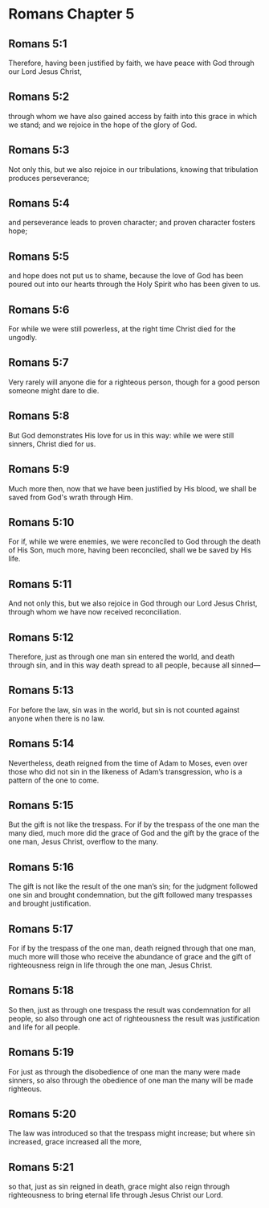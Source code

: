 # Romans Chapter 5

## Romans 5:1
Therefore, having been justified by faith, we have peace with God through our Lord Jesus Christ,

## Romans 5:2
through whom we have also gained access by faith into this grace in which we stand; and we rejoice in the hope of the glory of God.

## Romans 5:3
Not only this, but we also rejoice in our tribulations, knowing that tribulation produces perseverance;

## Romans 5:4
and perseverance leads to proven character; and proven character fosters hope;

## Romans 5:5
and hope does not put us to shame, because the love of God has been poured out into our hearts through the Holy Spirit who has been given to us.

## Romans 5:6
For while we were still powerless, at the right time Christ died for the ungodly.

## Romans 5:7
Very rarely will anyone die for a righteous person, though for a good person someone might dare to die.

## Romans 5:8
But God demonstrates His love for us in this way: while we were still sinners, Christ died for us.

## Romans 5:9
Much more then, now that we have been justified by His blood, we shall be saved from God's wrath through Him.

## Romans 5:10
For if, while we were enemies, we were reconciled to God through the death of His Son, much more, having been reconciled, shall we be saved by His life.

## Romans 5:11
And not only this, but we also rejoice in God through our Lord Jesus Christ, through whom we have now received reconciliation.

## Romans 5:12
Therefore, just as through one man sin entered the world, and death through sin, and in this way death spread to all people, because all sinned—

## Romans 5:13
For before the law, sin was in the world, but sin is not counted against anyone when there is no law.

## Romans 5:14
Nevertheless, death reigned from the time of Adam to Moses, even over those who did not sin in the likeness of Adam’s transgression, who is a pattern of the one to come.

## Romans 5:15
But the gift is not like the trespass. For if by the trespass of the one man the many died, much more did the grace of God and the gift by the grace of the one man, Jesus Christ, overflow to the many.

## Romans 5:16
The gift is not like the result of the one man’s sin; for the judgment followed one sin and brought condemnation, but the gift followed many trespasses and brought justification.

## Romans 5:17
For if by the trespass of the one man, death reigned through that one man, much more will those who receive the abundance of grace and the gift of righteousness reign in life through the one man, Jesus Christ.

## Romans 5:18
So then, just as through one trespass the result was condemnation for all people, so also through one act of righteousness the result was justification and life for all people.

## Romans 5:19
For just as through the disobedience of one man the many were made sinners, so also through the obedience of one man the many will be made righteous.

## Romans 5:20
The law was introduced so that the trespass might increase; but where sin increased, grace increased all the more,

## Romans 5:21
so that, just as sin reigned in death, grace might also reign through righteousness to bring eternal life through Jesus Christ our Lord.

